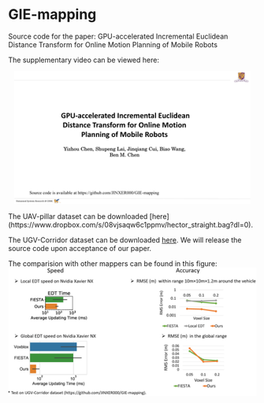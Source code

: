 # GIE-mapping
Source code for the paper: GPU-accelerated Incremental Euclidean Distance Transform for Online Motion Planning of Mobile Robots

The supplementary video can be viewed here:

<p align="center">
<a href="https://youtu.be/snzTXOw10bw
" target="_blank"><img src="figure/coverpage.png"
alt="GIE-mapping  introduction video" width="480" height="270" /></a>
</p>
The UAV-pillar dataset can be downloaded [here](https://www.dropbox.com/s/08vjsaqw6c1ppmv/hector_straight.bag?dl=0).

The UGV-Corridor dataset can be downloaded [here](https://drive.google.com/file/d/1COHl_jEaWHl09kPolfXgYs66_YTrb3uH/view?usp=sharing).
We will release the source code upon acceptance of our paper. 

The comparision with other mappers can be found in this figure:
![alt text](figure/compare-with-fiesta.png "Title")